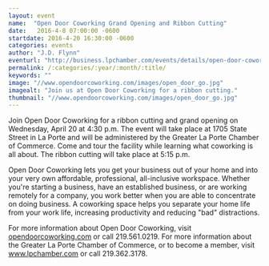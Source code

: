 ```yaml
---
layout: event
name:  "Open Door Coworking Grand Opening and Ribbon Cutting"
date:   2016-4-8 07:00:00 -0600
startdate: 2016-4-20 16:30:00 -0600
categories: events
author: "J.D. Flynn"
eventurl: "http://business.lpchamber.com/events/details/open-door-coworking-ribbon-cutting-and-grand-opening-2523"
permalink: /:categories/:year/:month/:title/
keywords: ""
image: "//www.opendoorcoworking.com/images/open_door_go.jpg"
imagealt: "Join us at Open Door Coworking for a ribbon cutting."
thumbnail: "//www.opendoorcoworking.com/images/open_door_go.jpg"
---
```

Join Open Door Coworking for a ribbon cutting and grand opening on Wednesday, April 20 at 4:30 p.m. The event will take place at 1705 State Street in La Porte and will be administered by the Greater La Porte Chamber of Commerce. Come and tour the facility while learning what coworking is all about. The ribbon cutting will take place at 5:15 p.m.

Open Door Coworking lets you get your business out of your home and into your very own affordable, professional, all-inclusive workspace. Whether you're starting a business, have an established business, or are working remotely for a company, you work better when you are able to concentrate on doing business. A coworking space helps you separate your home life from your work life, increasing productivity and reducing "bad" distractions.

For more information about Open Door Coworking, visit [opendoorcoworking.com](www.opendoorcoworking.com) or call 219.561.0219. For more information about the Greater La Porte Chamber of Commerce, or to become a member, visit www.lpchamber.com or call 219.362.3178.
